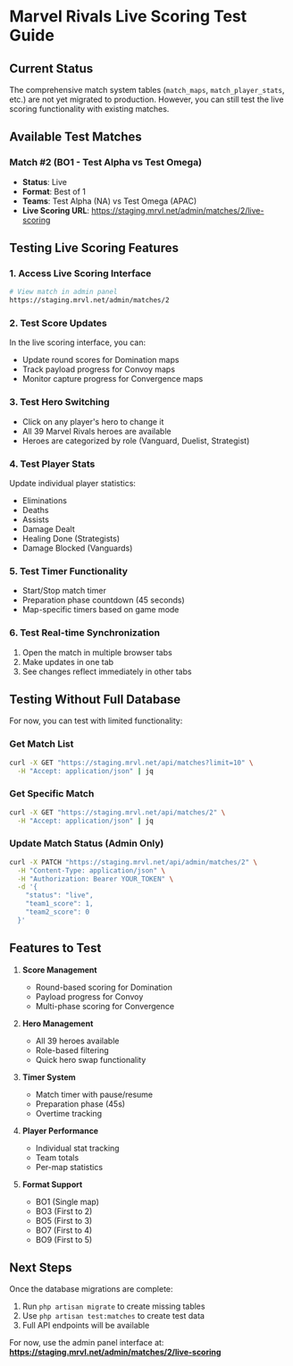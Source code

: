 # Marvel Rivals Live Scoring Test Guide

## Current Status
The comprehensive match system tables (`match_maps`, `match_player_stats`, etc.) are not yet migrated to production. However, you can still test the live scoring functionality with existing matches.

## Available Test Matches

### Match #2 (BO1 - Test Alpha vs Test Omega)
- **Status**: Live
- **Format**: Best of 1
- **Teams**: Test Alpha (NA) vs Test Omega (APAC)
- **Live Scoring URL**: https://staging.mrvl.net/admin/matches/2/live-scoring

## Testing Live Scoring Features

### 1. Access Live Scoring Interface
```bash
# View match in admin panel
https://staging.mrvl.net/admin/matches/2
```

### 2. Test Score Updates
In the live scoring interface, you can:
- Update round scores for Domination maps
- Track payload progress for Convoy maps
- Monitor capture progress for Convergence maps

### 3. Test Hero Switching
- Click on any player's hero to change it
- All 39 Marvel Rivals heroes are available
- Heroes are categorized by role (Vanguard, Duelist, Strategist)

### 4. Test Player Stats
Update individual player statistics:
- Eliminations
- Deaths
- Assists
- Damage Dealt
- Healing Done (Strategists)
- Damage Blocked (Vanguards)

### 5. Test Timer Functionality
- Start/Stop match timer
- Preparation phase countdown (45 seconds)
- Map-specific timers based on game mode

### 6. Test Real-time Synchronization
1. Open the match in multiple browser tabs
2. Make updates in one tab
3. See changes reflect immediately in other tabs

## Testing Without Full Database

For now, you can test with limited functionality:

### Get Match List
```bash
curl -X GET "https://staging.mrvl.net/api/matches?limit=10" \
  -H "Accept: application/json" | jq
```

### Get Specific Match
```bash
curl -X GET "https://staging.mrvl.net/api/matches/2" \
  -H "Accept: application/json" | jq
```

### Update Match Status (Admin Only)
```bash
curl -X PATCH "https://staging.mrvl.net/api/admin/matches/2" \
  -H "Content-Type: application/json" \
  -H "Authorization: Bearer YOUR_TOKEN" \
  -d '{
    "status": "live",
    "team1_score": 1,
    "team2_score": 0
  }'
```

## Features to Test

1. **Score Management**
   - Round-based scoring for Domination
   - Payload progress for Convoy
   - Multi-phase scoring for Convergence

2. **Hero Management**
   - All 39 heroes available
   - Role-based filtering
   - Quick hero swap functionality

3. **Timer System**
   - Match timer with pause/resume
   - Preparation phase (45s)
   - Overtime tracking

4. **Player Performance**
   - Individual stat tracking
   - Team totals
   - Per-map statistics

5. **Format Support**
   - BO1 (Single map)
   - BO3 (First to 2)
   - BO5 (First to 3)
   - BO7 (First to 4)
   - BO9 (First to 5)

## Next Steps

Once the database migrations are complete:
1. Run `php artisan migrate` to create missing tables
2. Use `php artisan test:matches` to create test data
3. Full API endpoints will be available

For now, use the admin panel interface at:
**https://staging.mrvl.net/admin/matches/2/live-scoring**